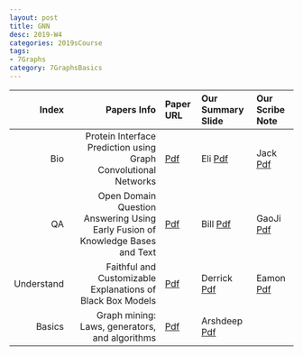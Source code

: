 ```yaml
---
layout: post
title: GNN   
desc: 2019-W4
categories: 2019sCourse
tags:
- 7Graphs
category: 7GraphsBasics
---
```


| Index | Papers Info | Paper URL| Our Summary Slide |Our Scribe Note |
| -----: | -------------------------------: | :----- | :----- | :----- | 
| Bio |   Protein Interface Prediction using Graph Convolutional Networks   | [Pdf](https://papers.nips.cc/paper/7231-protein-interface-prediction-using-graph-convolutional-networks.pdf) | Eli [Pdf]() | Jack [Pdf]() | 
| QA |   Open Domain Question Answering Using Early Fusion of Knowledge Bases and Text     | [Pdf](https://arxiv.org/abs/1809.00782) | Bill [Pdf]() | GaoJi [Pdf]() | 
| Understand |   Faithful and Customizable Explanations of Black Box Models    | [Pdf](http://www.aies-conference.com/wp-content/papers/main/AIES-19_paper_143.pdf) | Derrick [Pdf]() | Eamon [Pdf]() | 
| Basics |   Graph mining: Laws, generators, and algorithms   | [Pdf](https://dl.acm.org/citation.cfm?id=1132954) | Arshdeep [Pdf]() | | 

